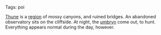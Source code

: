 Tags: poi

[Thune](Thune) is a [region](Regions) of mossy canyons, and ruined bridges. An abandoned observatory sits on the cliffside. At night, the [umbryn](Umbryn) come out, to hunt. Everything appears normal during the day, however.